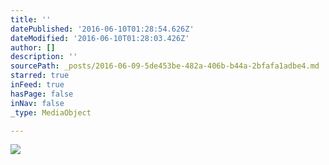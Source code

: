 ```yaml
---
title: ''
datePublished: '2016-06-10T01:28:54.626Z'
dateModified: '2016-06-10T01:28:03.426Z'
author: []
description: ''
sourcePath: _posts/2016-06-09-5de453be-482a-406b-b44a-2bfafa1adbe4.md
starred: true
inFeed: true
hasPage: false
inNav: false
_type: MediaObject

---
```

![](https://the-grid-user-content.s3-us-west-2.amazonaws.com/fb06a07d-c433-44c8-9fb5-20f7b6bf57f9.jpg)